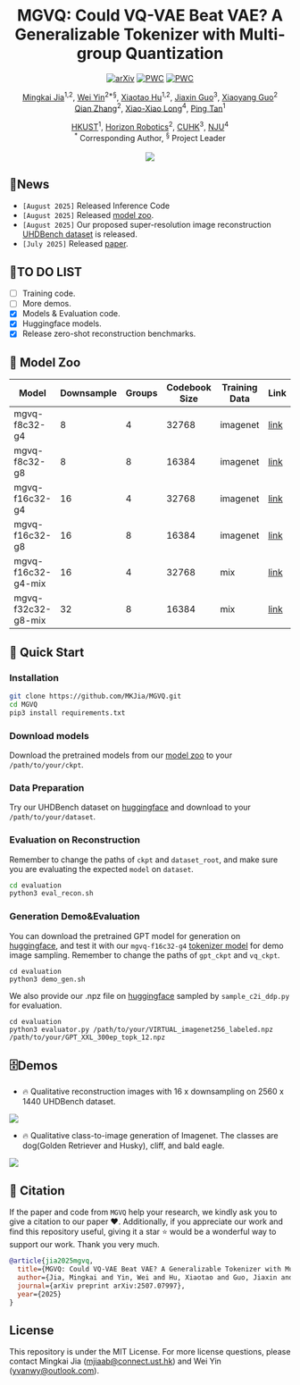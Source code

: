 <div align="center">

<h1>MGVQ: Could VQ-VAE Beat VAE? A Generalizable Tokenizer with Multi-group Quantization</h1>

[![arXiv](https://img.shields.io/badge/ArXiv-2507.07997-%23840707.svg)](https://arxiv.org/abs/2507.07997) 
[![PWC](https://img.shields.io/endpoint.svg?url=https://paperswithcode.com/badge/mgvq-could-vq-vae-beat-vae-a-generalizable/image-reconstruction-on-imagenet)](https://paperswithcode.com/sota/image-reconstruction-on-imagenet?p=mgvq-could-vq-vae-beat-vae-a-generalizable)
[![PWC](https://img.shields.io/endpoint.svg?url=https://paperswithcode.com/badge/mgvq-could-vq-vae-beat-vae-a-generalizable/image-reconstruction-on-ultra-high-resolution)](https://paperswithcode.com/sota/image-reconstruction-on-ultra-high-resolution?p=mgvq-could-vq-vae-beat-vae-a-generalizable)

[Mingkai Jia](https://scholar.google.com/citations?user=fcpTdvcAAAAJ&hl=zh-CN)<sup>1,2</sup>, [Wei Yin](https://yvanyin.net/)<sup>2*§</sup>, [Xiaotao Hu](https://huxiaotaostasy.github.io/)<sup>1,2</sup>, [Jiaxin Guo](https://wrld.github.io/)<sup>3</sup>, [Xiaoyang Guo](https://xy-guo.github.io/)<sup>2</sup><br>
[Qian Zhang](https://scholar.google.com.hk/citations?hl=zh-CN&user=pCY-bikAAAAJ)<sup>2</sup>, [Xiao-Xiao Long](https://www.xxlong.site/)<sup>4</sup>, [Ping Tan](https://scholar.google.com/citations?user=XhyKVFMAAAAJ&hl=en)<sup>1</sup><br>

[HKUST](https://hkust.edu.hk/)<sup>1</sup>, [Horizon Robotics](https://en.horizon.auto/)<sup>2</sup>, [CUHK](https://cuhk.edu.hk/)<sup>3</sup>, [NJU](https://www.nju.edu.cn/)<sup>4</sup><br>
<sup>*</sup> Corresponding Author, <sup>§</sup> Project Leader
<br><br><image src="./assets/teaser.png"/>
</div>


## 🚀News
- ```[August 2025]``` Released Inference Code
- ```[August 2025]``` Released [model zoo](https://huggingface.co/mkjia/MGVQ/tree/main).
- ```[August 2025]``` Our proposed super-resolution image reconstruction [UHDBench dataset](https://huggingface.co/datasets/mkjia/UHDBench/tree/main) is released.
- ```[July 2025]``` Released [paper](https://arxiv.org/abs/2507.07997).

## 🔨TO DO LIST
- [ ] Training code.
- [ ] More demos.
- [x] Models & Evaluation code.
- [x] Huggingface models.
- [x] Release zero-shot reconstruction benchmarks.

## 🙈 Model Zoo
| Model | Downsample | Groups | Codebook Size | Training Data | Link |
|---|---|---|---|---|---|
|mgvq-f8c32-g4|8|4|32768|imagenet| [link](https://huggingface.co/mkjia/MGVQ/blob/main/mgvq_f8c32_g4.pt) |
|mgvq-f8c32-g8|8|8|16384|imagenet| [link](https://huggingface.co/mkjia/MGVQ/blob/main/mgvq_f8c32_g8.pt) |
|mgvq-f16c32-g4|16|4|32768|imagenet| [link](https://huggingface.co/mkjia/MGVQ/blob/main/mgvq_f16c32_g4.pt) |
|mgvq-f16c32-g8|16|8|16384|imagenet| [link](https://huggingface.co/mkjia/MGVQ/blob/main/mgvq_f16c32_g8.pt) |
|mgvq-f16c32-g4-mix|16|4|32768|mix| [link](https://huggingface.co/mkjia/MGVQ/blob/main/mgvq_f16c32_g4_mix.pt) |
|mgvq-f32c32-g8-mix|32|8|16384|mix| [link](https://huggingface.co/mkjia/MGVQ/blob/main/mgvq_f32c32_g8_mix.pt) |

## 🔑 Quick Start
<a id="quick start"></a>

### Installation

```bash
git clone https://github.com/MKJia/MGVQ.git
cd MGVQ
pip3 install requirements.txt
```

### Download models
Download the pretrained models from our [model zoo](https://huggingface.co/mkjia/MGVQ/tree/main) to your `/path/to/your/ckpt`.

### Data Preparation
Try our UHDBench dataset on [huggingface](https://huggingface.co/datasets/mkjia/UHDBench/tree/main) and download to your `/path/to/your/dataset`.

### Evaluation on Reconstruction
Remember to change the paths of `ckpt` and `dataset_root`, and make sure you are evaluating the expected `model` on `dataset`.
```bash
cd evaluation
python3 eval_recon.sh
```

### Generation Demo&Evaluation
You can download the pretrained GPT model for generation on [huggingface](https://huggingface.co/datasets/mkjia/MGVQ/blob/main/MGVQ_GPT_XXL.pt), and test it with our `mgvq-f16c32-g4` [tokenizer model](https://huggingface.co/mkjia/MGVQ/blob/main/mgvq_f16c32_g4.pt) for demo image sampling. Remember to change the paths of `gpt_ckpt` and `vq_ckpt`. 
```
cd evaluation
python3 demo_gen.sh
```
We also provide our .npz file on [huggingface](https://huggingface.co/datasets/mkjia/MGVQ/blob/main/GPT_XXL_300ep_topk_12.npz) sampled by `sample_c2i_ddp.py` for evaluation.
```
cd evaluation
python3 evaluator.py /path/to/your/VIRTUAL_imagenet256_labeled.npz /path/to/your/GPT_XXL_300ep_topk_12.npz
```


## 🗄️Demos
- 🔥 Qualitative reconstruction images with $16$ x downsampling on $2560$ x $1440$ UHDBench dataset. 

<image src="./assets/qual_recon.png"/>

- 🔥 Qualitative class-to-image generation of Imagenet. The classes are dog(Golden Retriever and Husky), cliff, and bald eagle.

<image src="./assets/qual_gen.png"/>

## 📌 Citation

If the paper and code from `MGVQ` help your research, we kindly ask you to give a citation to our paper ❤️. Additionally, if you appreciate our work and find this repository useful, giving it a star ⭐️ would be a wonderful way to support our work. Thank you very much.

```bibtex
@article{jia2025mgvq,
  title={MGVQ: Could VQ-VAE Beat VAE? A Generalizable Tokenizer with Multi-group Quantization},
  author={Jia, Mingkai and Yin, Wei and Hu, Xiaotao and Guo, Jiaxin and Guo, Xiaoyang and Zhang, Qian and Long, Xiao-Xiao and Tan, Ping},
  journal={arXiv preprint arXiv:2507.07997},
  year={2025}
}
```

## License

This repository is under the MIT License. For more license questions, please contact Mingkai Jia (mjiaab@connect.ust.hk) and Wei Yin (yvanwy@outlook.com).

